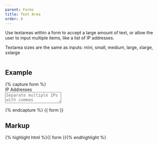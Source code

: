```yaml
---
parent: Forms
title: Text Area
order: 8
---
```

<p>Use textareas within a form to accept a large amount of text, or allow the user to input multiple items, like a list of IP addresses.</p>
<p>Textarea sizes are the same as inputs: mini, small, medium, large, xlarge, xxlarge</p>
<div style="overflow: hidden;">
  <div class="rs-pull-left" style="width: 550px; margin-right: 2em;">
<h2>Example</h2>
{% capture form %}
<form class="rs-form-horizontal rs-form-medium">
  <div class="rs-control-group">
    <label class="rs-control-label">IP Addresses</label>
    <div class="rs-controls">
      <textarea class="rs-input-xlarge" placeholder="Separate multiple IPs with commas"></textarea>
    </div>
  </div>
</form>
{% endcapture %}
{{ form }}
</div>
<div class="rs-pull-left">
<h2>Markup</h2>
{% highlight html %}{{ form }}{% endhighlight %}
</div>
</div>